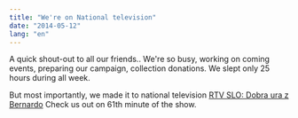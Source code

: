 ```yaml
---
title: "We're on National television"
date: "2014-05-12"
lang: "en"
---
```


A quick shout-out to all our friends.. We're so busy, working on coming events, preparing our campaign, collection donations. We slept only 25 hours during all week.

But most importantly, we made it to national television [RTV SLO: Dobra ura z Bernardo](http://4d.rtvslo.si/arhiv/dobra-ura/174274162 "RTV SLO") Check us out on 61th minute of the show.
